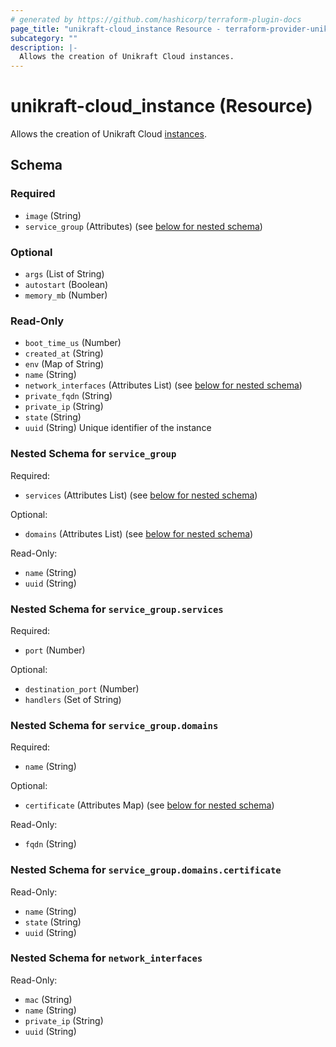 ```yaml
---
# generated by https://github.com/hashicorp/terraform-plugin-docs
page_title: "unikraft-cloud_instance Resource - terraform-provider-unikraft-cloud"
subcategory: ""
description: |-
  Allows the creation of Unikraft Cloud instances.
---
```


# unikraft-cloud_instance (Resource)

Allows the creation of Unikraft Cloud [instances][kc-instances].



<!-- schema generated by tfplugindocs -->
## Schema

### Required

- `image` (String)
- `service_group` (Attributes) (see [below for nested schema](#nestedatt--service_group))

### Optional

- `args` (List of String)
- `autostart` (Boolean)
- `memory_mb` (Number)

### Read-Only

- `boot_time_us` (Number)
- `created_at` (String)
- `env` (Map of String)
- `name` (String)
- `network_interfaces` (Attributes List) (see [below for nested schema](#nestedatt--network_interfaces))
- `private_fqdn` (String)
- `private_ip` (String)
- `state` (String)
- `uuid` (String) Unique identifier of the instance

<a id="nestedatt--service_group"></a>
### Nested Schema for `service_group`

Required:

- `services` (Attributes List) (see [below for nested schema](#nestedatt--service_group--services))

Optional:

- `domains` (Attributes List) (see [below for nested schema](#nestedatt--service_group--domains))

Read-Only:

- `name` (String)
- `uuid` (String)

<a id="nestedatt--service_group--services"></a>
### Nested Schema for `service_group.services`

Required:

- `port` (Number)

Optional:

- `destination_port` (Number)
- `handlers` (Set of String)


<a id="nestedatt--service_group--domains"></a>
### Nested Schema for `service_group.domains`

Required:

- `name` (String)

Optional:

- `certificate` (Attributes Map) (see [below for nested schema](#nestedatt--service_group--domains--certificate))

Read-Only:

- `fqdn` (String)

<a id="nestedatt--service_group--domains--certificate"></a>
### Nested Schema for `service_group.domains.certificate`

Read-Only:

- `name` (String)
- `state` (String)
- `uuid` (String)




<a id="nestedatt--network_interfaces"></a>
### Nested Schema for `network_interfaces`

Read-Only:

- `mac` (String)
- `name` (String)
- `private_ip` (String)
- `uuid` (String)

[kc-instances]: https://docs.kraft.cloud/002-rest-api-v1-instances.html

